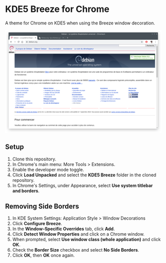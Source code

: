 # KDE5 Breeze for Chrome
A theme for Chrome on KDE5 when using the Breeze window decoration.

![](images/screenshot.png?raw=true "Screenshot of KDE5 Breeze")

## Setup

1. Clone this repository.
2. In Chrome's main menu: More Tools > Extensions.
3. Enable the developer mode toggle.
4. Click **Load Unpacked** and select the **KDE5 Breeze** folder in the cloned repository.
5. In Chrome's Settings, under Appearance, select **Use system titlebar and borders**.

## Removing Side Borders

1. In KDE System Settings: Application Style > Window Decorations
2. Click **Configure Breeze**.
3. In the **Window-Specific Overrides** tab, click **Add**.
4. Click **Detect Window Properties** and click on a Chrome window.
5. When prompted, select **Use window class (whole application)** and click **OK**.
6. Check the **Border Size** checkbox and select **No Side Borders**.
7. Click **OK**, then **OK** once again.
